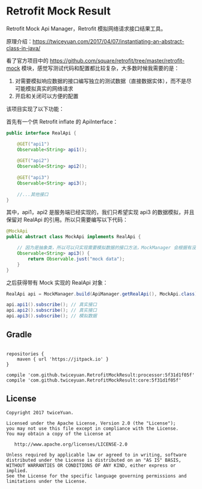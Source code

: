 # Retrofit Mock Result

Retrofit Mock Api Manager，Retrofit 模拟网络请求接口结果工具。

原理介绍：https://twiceyuan.com/2017/04/07/instantiating-an-abstract-class-in-java/

看了官方项目中的 https://github.com/square/retrofit/tree/master/retrofit-mock 模块，感觉写测试代码和配置都比较复杂，大多数时候我需要的是：

1. 对需要模拟响应数据的接口编写独立的测试数据（直接数据实体），而不是尽可能模拟真实的网络请求
2. 开启和关闭可以方便的配置

该项目实现了以下功能：

首先有一个供 Retrofit inflate 的 ApiInterface：

```java
public interface RealApi {

    @GET("api1")
    Observable<String> api1();
    
    @GET("api2")
    Observable<String> api2();
    
    @GET("api3")
    Observable<String> api3();
    
    //...其他接口
}
```

其中，api1，api2 是服务端已经实现的，我们只希望实现 api3 的数据模拟，并且保留对 RealApi 的引用。所以只需要编写以下代码：

```java
@MockApi
public abstract class MockApi implements RealApi {

    // 因为是抽象类，所以可以只实现需要模拟数据的接口方法，MockManager 会根据有没有定义模拟接口来判断是否使用模拟数据
    Observable<String> api3() {
        return Observable.just("mock data");
    }
}
```

之后获得带有 Mock 实现的 RealApi 对象：

```java
RealApi api = MockManager.build(ApiManager.getRealApi(), MockApi.class);

api.api1().subscribe(); // 真实接口
api.api2().subscribe(); // 真实接口
api.api3().subscribe(); // 模拟数据
```

## Gradle

```

repositories {
    maven { url 'https://jitpack.io' }
}

compile 'com.github.twiceyuan.RetrofitMockResult:processor:5f31d1f05f'
compile 'com.github.twiceyuan.RetrofitMockResult:core:5f31d1f05f'
```

## License

```
Copyright 2017 twiceYuan.

Licensed under the Apache License, Version 2.0 (the "License");
you may not use this file except in compliance with the License.
You may obtain a copy of the License at

   http://www.apache.org/licenses/LICENSE-2.0

Unless required by applicable law or agreed to in writing, software
distributed under the License is distributed on an "AS IS" BASIS,
WITHOUT WARRANTIES OR CONDITIONS OF ANY KIND, either express or implied.
See the License for the specific language governing permissions and
limitations under the License.
```
